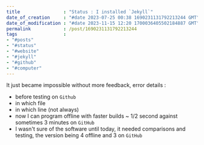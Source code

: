 ```yaml
---
title                : "Status : I installed `Jekyll`"
date_of_creation     : "#date 2023-07-25 00:38 1690231131792213244 GMT"
date_of_modification : "#date 2023-11-15 12:20 1700036405502184887 GMT"
permalink            : /post/1690231131792213244
tags                 : 
- "#posts"
- "#status"
- "#website"
- "#jekyll"
- "#github"
- "#computer"
---
```


It just became impossible without more feedback, error details : 
- before testing on `Github` 
- in which file
- in which line (not always)
- now I can program offline with faster builds ~ 1/2 second against sometimes 3 minutes on `GitHub`
- I wasn't sure of the software until today, it needed comparisons and testing, the version being 4 offline and 3 on `GitHub` 